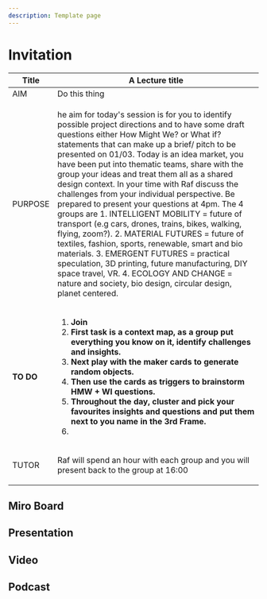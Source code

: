 ```yaml
---
description: Template page
---
```


# Invitation

| Title                             | A Lecture title                                                                                                                                                                                                                                                                                                                                                                                                                                                                                                                                                                                                                                                                                                                                                                                                                                                                                                                          |
| --------------------------------- | ---------------------------------------------------------------------------------------------------------------------------------------------------------------------------------------------------------------------------------------------------------------------------------------------------------------------------------------------------------------------------------------------------------------------------------------------------------------------------------------------------------------------------------------------------------------------------------------------------------------------------------------------------------------------------------------------------------------------------------------------------------------------------------------------------------------------------------------------------------------------------------------------------------------------------------------- |
| AIM                               | Do this thing                                                                                                                                                                                                                                                                                                                                                                                                                                                                                                                                                                                                                                                                                                                                                                                                                                                                                                                            |
| PURPOSE                           | <p>he aim for today's session is for you to identify possible project directions and to have some draft questions either How Might We? or What if? statements that can make up a brief/ pitch to be presented on 01/03. Today is an idea market, you have been put into thematic teams, share with the group your ideas and treat them all as a shared design context. In your time with Raf discuss the challenges from your individual perspective. Be prepared to present your questions at 4pm. The 4 groups are 1. INTELLIGENT MOBILITY = future of transport (e.g cars, drones, trains, bikes, walking, flying, zoom?). 2. MATERIAL FUTURES = future of textiles, fashion, sports, renewable, smart and bio materials. 3. EMERGENT FUTURES = practical speculation, 3D printing, future manufacturing, DIY space travel, VR. 4. ECOLOGY AND CHANGE = nature and society, bio design, circular design, planet centered. </p><p></p> |
| <p><strong>TO DO</strong><br></p> | <p></p><ol><li><strong>Join </strong></li><li><strong>First task is a context map, as a group put everything you know on it, identify challenges and insights. </strong></li><li><strong>Next play with the maker cards to generate random objects.</strong></li><li><strong>Then use the cards as triggers to brainstorm HMW + WI questions.</strong></li><li><strong>Throughout the day, cluster and pick your favourites insights and questions and put them next to you name in the 3rd Frame.</strong></li><li><strong></strong></li></ol>                                                                                                                                                                                                                                                                                                                                                                                          |
| TUTOR                             | <p>Raf will spend an hour with each group and you will present back to the group at 16:00</p><p></p>                                                                                                                                                                                                                                                                                                                                                                                                                                                                                                                                                                                                                                                                                                                                                                                                                                     |

## Miro Board

## Presentation

## Video

## Podcast


